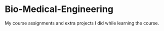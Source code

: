 # Bio-Medical-Engineering
My course assignments and extra projects I did while learning the course.
